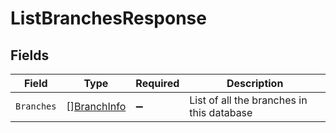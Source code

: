 # ListBranchesResponse


## Fields

| Field                                             | Type                                              | Required                                          | Description                                       |
| ------------------------------------------------- | ------------------------------------------------- | ------------------------------------------------- | ------------------------------------------------- |
| `Branches`                                        | [][BranchInfo](../../models/shared/branchinfo.md) | :heavy_minus_sign:                                | List of all the branches in this database         |